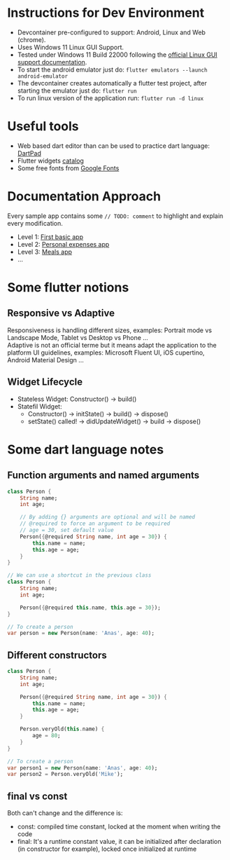 # Instructions for Dev Environment

- Devcontainer pre-configured to support: Android, Linux and Web (chrome).
- Uses Windows 11 Linux GUI Support.
- Tested under Windows 11 Build 22000 following the [official Linux GUI support documentation](https://docs.microsoft.com/en-us/windows/wsl/tutorials/gui-apps).
- To start the android emulator just do: `flutter emulators --launch android-emulator`
- The devcontainer creates automatically a flutter test project, after starting the emulator just do: `flutter run`
- To run linux version of the application run: `flutter run -d linux`

# Useful tools

- Web based dart editor than can be used to practice dart language: [DartPad](https://dartpad.dev)
- Flutter widgets [catalog](https://docs.flutter.dev/development/ui/widgets)
- Some free fonts from [Google Fonts](https://fonts.google.com/)

# Documentation Approach

Every sample app contains some `// TODO: comment` to highlight and explain every modification.

- Level 1: [First basic app](./basic_flutter_app)
- Level 2: [Personal expenses app](./personal_expenses_app)
- Level 3: [Meals app](./meals_app)
- ...

# Some flutter notions

## Responsive vs Adaptive

Responsiveness is handling different sizes, examples: Portrait mode vs Landscape Mode, Tablet vs Desktop vs Phone ...\
Adaptive is not an official terme but it means adapt the application to the platform UI guidelines, examples: Microsoft Fluent UI, iOS cupertino, Android Material Design ... 

## Widget Lifecycle

- Stateless Widget: Constructor() -> build()
- Statefil Widget: 
    - Constructor() -> initState() -> build() -> dispose()
    - setState() called! -> didUpdateWidget() -> build -> dispose()

# Some dart language notes

## Function arguments and named arguments

```dart
class Person {
    String name;
    int age;

    // By adding {} arguments are optional and will be named
    // @required to force an argument to be required
    // age = 30, set default value
    Person({@required String name, int age = 30}) {
        this.name = name;
        this.age = age;
    }
}

// We can use a shortcut in the previous class
class Person {
    String name;
    int age;

    Person({@required this.name, this.age = 30});
}

// To create a person
var person = new Person(name: 'Anas', age: 40);
```

## Different constructors

```dart
class Person {
    String name;
    int age;

    Person({@required String name, int age = 30}) {
        this.name = name;
        this.age = age;
    }

    Person.veryOld(this.name) {
        age = 80;
    }
}

// To create a person
var person1 = new Person(name: 'Anas', age: 40);
var person2 = Person.veryOld('Mike');
```

## final vs const

Both can't change and the difference is: 
- const: compiled time constant, locked at the moment when writing the code
- final: It's a runtime constant value, it can be initialized after declaration (in constructor for example), locked once initialized at runtime